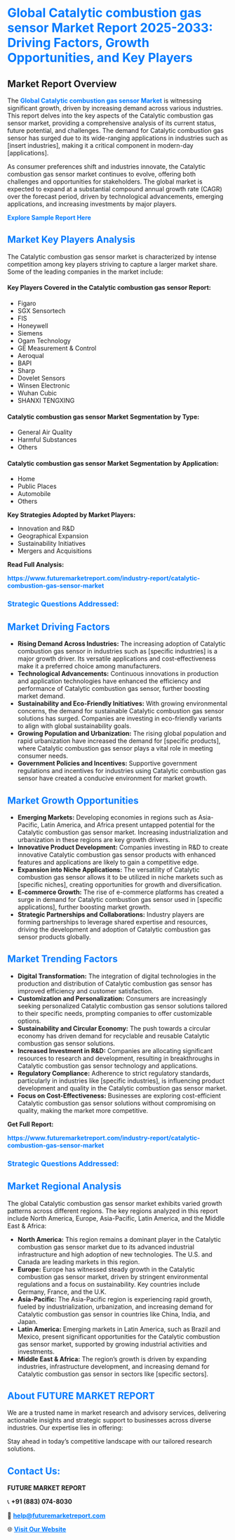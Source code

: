 <h1 style="color: #007BFF;">Global Catalytic combustion gas sensor Market Report 2025-2033: Driving Factors, Growth Opportunities, and Key Players</h1>

<section id="overview">
<h2>Market Report Overview</h2>
<p>The <a href="https://www.futuremarketreport.com/industry-report/catalytic-combustion-gas-sensor-market" style="color: #007BFF; text-decoration: none;"><strong>Global Catalytic combustion gas sensor Market</strong></a> is witnessing significant growth, driven by increasing demand across various industries. This report delves into the key aspects of the Catalytic combustion gas sensor market, providing a comprehensive analysis of its current status, future potential, and challenges. The demand for Catalytic combustion gas sensor has surged due to its wide-ranging applications in industries such as [insert industries], making it a critical component in modern-day [applications].</p>
<p>As consumer preferences shift and industries innovate, the Catalytic combustion gas sensor market continues to evolve, offering both challenges and opportunities for stakeholders. The global market is expected to expand at a substantial compound annual growth rate (CAGR) over the forecast period, driven by technological advancements, emerging applications, and increasing investments by major players.</p>
</section>

<section id="overview">
<p><a href="https://www.futuremarketreport.com/request-sample/reportId=43368" style="color: #007BFF; text-decoration: none;"><strong>Explore Sample Report Here</strong></a></p>
</section>

<section id="key-players">
<h2 style="color: #007BFF;">Market Key Players Analysis</h2>
<p>The Catalytic combustion gas sensor market is characterized by intense competition among key players striving to capture a larger market share. Some of the leading companies in the market include:</p>
<h4>Key Players Covered in the Catalytic combustion gas sensor Report:</h4>
<ul><li>Figaro</li><li>SGX Sensortech</li><li>FIS</li><li>Honeywell</li><li>Siemens</li><li>Ogam Technology</li><li>GE Measurement &amp; Control</li><li>Aeroqual</li><li>BAPI</li><li>Sharp</li><li>Dovelet Sensors</li><li>Winsen Electronic</li><li>Wuhan Cubic</li><li>SHANXI TENGXING</li></ul>
<h4>Catalytic combustion gas sensor Market Segmentation by Type:</h4>
<ul><li>General Air Quality</li><li>Harmful Substances</li><li>Others</li></ul>

<h4>Catalytic combustion gas sensor Market Segmentation by Application:</h4>
<ul><li>Home</li><li>Public Places</li><li>Automobile</li><li>Others</li></ul>
<p><strong>Key Strategies Adopted by Market Players:</strong></p>
<ul>
<li>Innovation and R&D</li>
<li>Geographical Expansion</li>
<li>Sustainability Initiatives</li>
<li>Mergers and Acquisitions</li>
</ul>
</section>

<section>
<p><strong>Read Full Analysis: </strong></p><a href="https://www.futuremarketreport.com/industry-report/catalytic-combustion-gas-sensor-market" style="color: #007BFF; text-decoration: none;"><strong>https://www.futuremarketreport.com/industry-report/catalytic-combustion-gas-sensor-market</strong></a>
<h3 style="color: #007BFF;">Strategic Questions Addressed:</h3>
</section>

<section id="driving-factors">
<h2 style="color: #007BFF;">Market Driving Factors</h2>
<ul>
<li><strong>Rising Demand Across Industries:</strong> The increasing adoption of Catalytic combustion gas sensor in industries such as [specific industries] is a major growth driver. Its versatile applications and cost-effectiveness make it a preferred choice among manufacturers.</li>
<li><strong>Technological Advancements:</strong> Continuous innovations in production and application technologies have enhanced the efficiency and performance of Catalytic combustion gas sensor, further boosting market demand.</li>
<li><strong>Sustainability and Eco-Friendly Initiatives:</strong> With growing environmental concerns, the demand for sustainable Catalytic combustion gas sensor solutions has surged. Companies are investing in eco-friendly variants to align with global sustainability goals.</li>
<li><strong>Growing Population and Urbanization:</strong> The rising global population and rapid urbanization have increased the demand for [specific products], where Catalytic combustion gas sensor plays a vital role in meeting consumer needs.</li>
<li><strong>Government Policies and Incentives:</strong> Supportive government regulations and incentives for industries using Catalytic combustion gas sensor have created a conducive environment for market growth.</li>
</ul>
</section>

<section id="growth-opportunities">
<h2 style="color: #007BFF;">Market Growth Opportunities</h2>
<ul>
<li><strong>Emerging Markets:</strong> Developing economies in regions such as Asia-Pacific, Latin America, and Africa present untapped potential for the Catalytic combustion gas sensor market. Increasing industrialization and urbanization in these regions are key growth drivers.</li>
<li><strong>Innovative Product Development:</strong> Companies investing in R&D to create innovative Catalytic combustion gas sensor products with enhanced features and applications are likely to gain a competitive edge.</li>
<li><strong>Expansion into Niche Applications:</strong> The versatility of Catalytic combustion gas sensor allows it to be utilized in niche markets such as [specific niches], creating opportunities for growth and diversification.</li>
<li><strong>E-commerce Growth:</strong> The rise of e-commerce platforms has created a surge in demand for Catalytic combustion gas sensor used in [specific applications], further boosting market growth.</li>
<li><strong>Strategic Partnerships and Collaborations:</strong> Industry players are forming partnerships to leverage shared expertise and resources, driving the development and adoption of Catalytic combustion gas sensor products globally.</li>
</ul>
</section>

<section id="trending-factors">
<h2 style="color: #007BFF;">Market Trending Factors</h2>
<ul>
<li><strong>Digital Transformation:</strong> The integration of digital technologies in the production and distribution of Catalytic combustion gas sensor has improved efficiency and customer satisfaction.</li>
<li><strong>Customization and Personalization:</strong> Consumers are increasingly seeking personalized Catalytic combustion gas sensor solutions tailored to their specific needs, prompting companies to offer customizable options.</li>
<li><strong>Sustainability and Circular Economy:</strong> The push towards a circular economy has driven demand for recyclable and reusable Catalytic combustion gas sensor solutions.</li>
<li><strong>Increased Investment in R&D:</strong> Companies are allocating significant resources to research and development, resulting in breakthroughs in Catalytic combustion gas sensor technology and applications.</li>
<li><strong>Regulatory Compliance:</strong> Adherence to strict regulatory standards, particularly in industries like [specific industries], is influencing product development and quality in the Catalytic combustion gas sensor market.</li>
<li><strong>Focus on Cost-Effectiveness:</strong> Businesses are exploring cost-efficient Catalytic combustion gas sensor solutions without compromising on quality, making the market more competitive.</li>
</ul>
</section>

<section>
<p><strong>Get Full Report: </strong></p><a href="https://www.futuremarketreport.com/industry-report/catalytic-combustion-gas-sensor-market" style="color: #007BFF; text-decoration: none;"><strong>https://www.futuremarketreport.com/industry-report/catalytic-combustion-gas-sensor-market</strong></a>
<h3 style="color: #007BFF;">Strategic Questions Addressed:</h3>
</section>


<section id="regional-analysis">
<h2 style="color: #007BFF;">Market Regional Analysis</h2>
<p>The global Catalytic combustion gas sensor market exhibits varied growth patterns across different regions. The key regions analyzed in this report include North America, Europe, Asia-Pacific, Latin America, and the Middle East & Africa:</p>
<ul>
<li><strong>North America:</strong> This region remains a dominant player in the Catalytic combustion gas sensor market due to its advanced industrial infrastructure and high adoption of new technologies. The U.S. and Canada are leading markets in this region.</li>
<li><strong>Europe:</strong> Europe has witnessed steady growth in the Catalytic combustion gas sensor market, driven by stringent environmental regulations and a focus on sustainability. Key countries include Germany, France, and the U.K.</li>
<li><strong>Asia-Pacific:</strong> The Asia-Pacific region is experiencing rapid growth, fueled by industrialization, urbanization, and increasing demand for Catalytic combustion gas sensor in countries like China, India, and Japan.</li>
<li><strong>Latin America:</strong> Emerging markets in Latin America, such as Brazil and Mexico, present significant opportunities for the Catalytic combustion gas sensor market, supported by growing industrial activities and investments.</li>
<li><strong>Middle East & Africa:</strong> The region’s growth is driven by expanding industries, infrastructure development, and increasing demand for Catalytic combustion gas sensor in sectors like [specific sectors].</li>
</ul>
</section>

<footer>
<h2 style="color: #007BFF;">About FUTURE MARKET REPORT</h2>
<p>We are a trusted name in market research and advisory services, delivering actionable insights and strategic support to businesses across diverse industries. Our expertise lies in offering:</p>

<p>Stay ahead in today’s competitive landscape with our tailored research solutions.</p>

<h2 style="color: #007BFF;">Contact Us:</h2>
<p><strong>FUTURE MARKET REPORT</strong></p>
<p>📞 <strong>+91 (883) 074-8030</strong></p>
<p>📧 <strong><a href="mailto:help@futuremarketreport.com" style="color: #007BFF;">help@futuremarketreport.com</a></strong></p>
<p>🌐 <strong><a href="https://www.futuremarketreport.com/" style="color: #007BFF;">Visit Our Website</a></strong></p>
</footer>